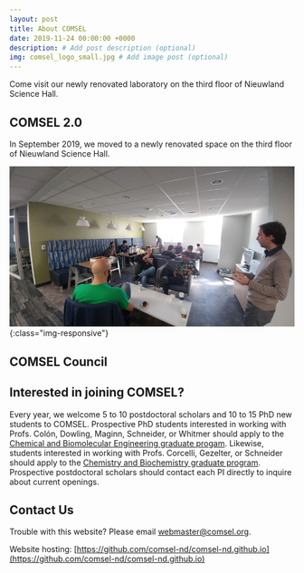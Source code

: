 ```yaml
---
layout: post
title: About COMSEL
date: 2019-11-24 00:00:00 +0000
description: # Add post description (optional)
img: comsel_logo_small.jpg # Add image post (optional)
---
```

Come visit our newly renovated laboratory on the third floor of Nieuwland Science Hall.
<!--more-->

## COMSEL 2.0

In September 2019, we moved to a newly renovated space on the third floor of Nieuwland Science Hall.

![image-title-here](/assets/img/coffee_social1_small.jpg){:class="img-responsive"}

## COMSEL Council

## Interested in joining COMSEL?

Every year, we welcome 5 to 10 postdoctoral scholars and 10 to 15 PhD new students to COMSEL. Prospective PhD students interested in working with Profs. Colón, Dowling, Maginn, Schneider, or Whitmer should apply to the [Chemical and Biomolecular Engineering graduate progam](https://cbe.nd.edu/graduate-program/admissions). Likewise, students interested in working with Profs. Corcelli, Gezelter, or Schneider should apply to the [Chemistry and Biochemistry graduate program](https://chemistry.nd.edu/graduate/). Prospective postdoctoral scholars should contact each PI directly to inquire about current openings. 

## Contact Us

Trouble with this website? Please email webmaster@comsel.org.

Website hosting: [https://github.com/comsel-nd/comsel-nd.github.io](https://github.com/comsel-nd/comsel-nd.github.io)